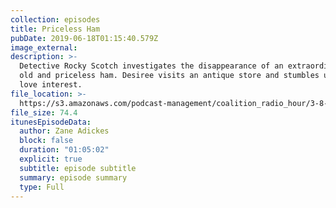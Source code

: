 ```yaml
---
collection: episodes
title: Priceless Ham
pubDate: 2019-06-18T01:15:40.579Z
image_external:
description: >-
  Detective Rocky Scotch investigates the disappearance of an extraordinarily
  old and priceless ham. Desiree visits an antique store and stumbles upon a new
  love interest.
file_location: >-
  https://s3.amazonaws.com/podcast-management/coalition_radio_hour/3-8-19/3-8-19.mp3
file_size: 74.4
itunesEpisodeData:
  author: Zane Adickes
  block: false
  duration: "01:05:02"
  explicit: true
  subtitle: episode subtitle
  summary: episode summary
  type: Full
---
```

